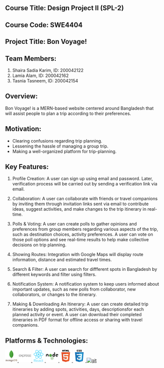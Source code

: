 ## Course Title: Design Project II (SPL-2)
## Course Code: SWE4404
## Project Title: Bon Voyage! 

## Team Members:
1. Shaira Sadia Karim, ID: 200042122
2. Lamia Alam, ID: 200042162
3. Tasnia Tasneem, ID: 200042154
## Overview:
Bon Voyage! is a MERN-based website centered around Bangladesh that will assist people to plan a trip according to their preferences.

## Motivation:
- Clearing confusions regarding trip planning.
- Lessening the hassle of managing a group trip.
- Making a well-organized platform for trip-planning.


## Key Features:

1. Profile Creation: A user can sign up using email and password. Later, verification process will be carried out by sending a verification link via email.

2. Collaboration: A user can collaborate with friends or travel companions by inviting them through invitation links sent via email to contribute ideas, suggest activities, and make changes to the trip itinerary in real-time.

3. Polls & Voting: A user can create polls to gather opinions and preferences from group members regarding various aspects of the trip, such as destination choices, activity preferences. A user can vote on those poll options and see real-time results to help make collective decisions on trip planning.

4. Showing Routes: Integration with Google Maps will display route information, distance and estimated travel times.

5. Search & Filter: A user can search for diffferent spots in Bangladesh by different keywords and filter using filters.

6. Notification System: A notification system to keep users informed about important updates, such as new polls from collaborator, new collaborators, or changes to the itinerary.

7. Making & Downloading An Itinerary: A user can create detailed trip itineraries by adding spots, activities, days, descriptionsfor each planned activity or event. 
A user can download their completed itineraries in PDF format for offline access or sharing with travel companions.
   



## Platforms & Technologies:

<a href="https://www.mongodb.com/" target="_blank" rel="noreferrer"> <img src="https://raw.githubusercontent.com/devicons/devicon/master/icons/mongodb/mongodb-original-wordmark.svg" alt="mongodb" width="40" height="40"/> </a><a href="https://expressjs.com" target="_blank" rel="noreferrer"> <img src="https://raw.githubusercontent.com/devicons/devicon/master/icons/express/express-original-wordmark.svg" alt="express" width="40" height="40"/> </a><a href="https://reactjs.org/" target="_blank" rel="noreferrer"> <img src="https://raw.githubusercontent.com/devicons/devicon/master/icons/react/react-original-wordmark.svg" alt="react" width="40" height="40"/> </a> <a href="https://nodejs.org" target="_blank" rel="noreferrer"> <img src="https://raw.githubusercontent.com/devicons/devicon/master/icons/nodejs/nodejs-original-wordmark.svg" alt="nodejs" width="40" height="40"/> </a>  <a href="https://www.w3.org/html/" target="_blank" rel="noreferrer"> <img src="https://raw.githubusercontent.com/devicons/devicon/master/icons/html5/html5-original-wordmark.svg" alt="html5" width="40" height="40"/> </a> <a href="https://www.w3schools.com/css/" target="_blank" rel="noreferrer"> <img src="https://raw.githubusercontent.com/devicons/devicon/master/icons/css3/css3-original-wordmark.svg" alt="css3" width="40" height="40"/> </a> <a href="https://git-scm.com/" target="_blank" rel="noreferrer"> <img src="https://www.vectorlogo.zone/logos/git-scm/git-scm-icon.svg" alt="git" width="40" height="40"/> </a>



 

